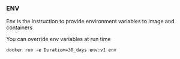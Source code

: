 ### ENV

Env is the instruction to provide environment variables to image and containers

You can override env variables at run time

    docker run -e Duratiom=30_days env:v1 env